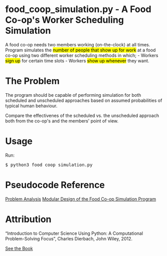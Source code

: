 # food_coop_simulation.py - A Food Co-op's Worker Scheduling Simulation

A food co-op needs two members working (on-the-clock) at all times.
Program  simulates the <mark>number of people that show up for work</mark> 
at a food co-op using two different worker scheduling methods in which;
    - Workers <mark>sign up</mark> for certain time slots
    - Workers <mark>show up whenever</mark> they want.

The Problem
===========
The program should be capable of performing simulation for both scheduled and 
unscheduled approaches based on assumed probabilities of typical human
behaviour.

Compare the effectivenes of the scheduled vs. the unscheduled approach both 
from the co-op's and the members' point of view.
 

Usage
=====
Run:
<pre>
$ <kbd>python3 food_coop_simulation.py</kbd>
</pre>

Pseudocode Reference
====================
[Problem Analysis](text/problem_analysis_food_coop_simulation.md)
[Modular Design of the Food Co-op Simulation Program](static/food_coop_schedule_simulation.svg)


Attribution
===========
“Introduction to Computer Science Using Python: A Computational 
Problem-Solving Focus”, Charles Dierbach, John Wiley, 2012.

[See the Book](http://eu.wiley.com/WileyCDA/Section/id-302479.html?query=Charles+Dierbach)


